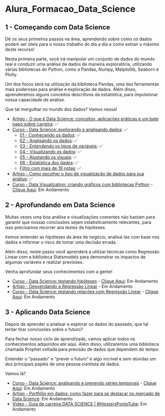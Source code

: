 # Alura_Formacao_Data_Science

## 1 - Começando com Data Science
Dê os seus primeiros passos na área, aprendendo sobre como os dados podem ser úteis para o nosso trabalho do dia a dia e como extrair o máximo deste recurso!

Nesta primeira parte, você irá manipular um conjunto de dados do mundo real e conduzir uma análise de dados de maneira exploratória, utilizando várias bibliotecas do Python, como a Pandas, Numpy, Matplotlib, Seaborn e Plotly.

Um dos focos será na utilização da biblioteca Pandas, uma das ferramentas mais poderosas para análise e exploração de dados. Além disso, aprenderemos alguns conceitos descritivos da estatística, para impulsionar nossa capacidade de análise.

Que tal mergulhar no mundo dos dados? Vamos nessa!

- [Artigo - O que é Data Science: conceitos, aplicações práticas e um bate papo sobre carreira](https://www.alura.com.br/artigos/o-que-e-data-science): ✅
- [Curso - Data Science: explorando e analisando dados](https://cursos.alura.com.br/course/data-science-explorando-analisando-dados): ✅
    * [01 - Conhecendo os dados](./Formação%20Data%20Science/Data%20Science%20-%20Explorando%20e%20analisando%20dados/01%20-%20Conhecendo%20os%20dados/01_Conhecendo_os_dados.ipynb): ✅
    * [02 - Analisando os dados](./Formação%20Data%20Science/Data%20Science%20-%20Explorando%20e%20analisando%20dados/02%20-%20Analisando%20os%20dados/02_Analisando_os_dados.ipynb): ✅
    * [03 - Entendendo os tipos de variáveis](./Formação%20Data%20Science/Data%20Science%20-%20Explorando%20e%20analisando%20dados/03%20-%20Entendendo%20os%20tipos%20de%20variáveis/03_Entendendo_os_tipos_de_variaveis.ipynb): ✅
    * [04 - Visualizando os dados](./Formação%20Data%20Science/Data%20Science%20-%20Explorando%20e%20analisando%20dados/04%20-%20Visualizando%20os%20dados/04_Visualizando_os_dados.ipynb): ✅
    * [05 - Ajustando os visuais](./Formação%20Data%20Science/Data%20Science%20-%20Explorando%20e%20analisando%20dados/05%20-%20Ajustando%20os%20visuais/05_Ajustando_os_visuais.ipynb): ✅
    * [06 - Estatística dos dados](./Formação%20Data%20Science/Data%20Science%20-%20Explorando%20e%20analisando%20dados/06%20-%20Estatística%20dos%20dados/06_Estatística_dos_dados.ipynb): ✅
    * [Filtro com mais de 19 notas](./Formação%20Data%20Science/Data%20Science%20-%20Explorando%20e%20analisando%20dados/Filtro%20com%20mais%20de%2019%20notas/Filtrando_filmes_com_notas_maiores_que_19.ipynb): ✅
- [Artigo - Como escolher o tipo de visualização de dados para sua análise](https://www.alura.com.br/artigos/tipo-de-visualizacao-de-dados): ✅
- [Curso - Data Visualization: criando gráficos com bibliotecas Python](https://cursos.alura.com.br/course/data-visualization-graficos-bibliotecas-python) - [Clique Aqui](): Em Andamento


## 2 - Aprofundando em Data Science
Muitas vezes uma boa análise e visualizações coerentes não bastam para garantir que nossas conclusões sejam estatisticamente relevantes, para isso precisamos recorrer aos testes de hipóteses.

Iremos entender as hipóteses da área de negócio, analisá-las com base nos dados e informar o risco de tomar uma decisão errada.

Além disso, neste passo você aprenderá a utilizar técnicas como Regressão Linear com a biblioteca Statsmodels para demonstrar os impactos de algumas variáveis e realizar previsões.

Venha aprofundar seus conhecimentos com a gente!

- [Curso - Data Science: testando hipóteses](https://cursos.alura.com.br/course/data-science-testando-hipoteses) - [Clique Aqui](): Em Andamento
- [Artigo - Desvendando a Regressão Linear](https://www.alura.com.br/artigos/desvendando-a-regressao-linear) - Em Andamento
- [Curso - Data Science: testando relações com Regressão Linear](https://cursos.alura.com.br/course/data-science-testando-relacoes-regressao-linear) - [Clique Aqui](): Em Andamento


## 3 - Aplicando Data Science
Depois de aprender a analisar e explorar os dados do passado, que tal tentar tirar conclusões sobre o futuro?

Para fechar nosso ciclo de aprendizado, vamos aplicar todos os conhecimentos adquiridos até aqui. Além disso, utilizaremos uma biblioteca chamada Prophet voltada para previsão de dados que dependem do tempo.

Entender o "passado" e “prever o futuro” é algo incrível e sem dúvidas um dos principais papéis de uma pessoa cientista de dados.

Vamos lá?


- [Curso - Data Science: analisando e prevendo séries temporais](https://cursos.alura.com.br/course/data-science-analisando-prevendo-series-temporais) - [Clique Aqui](): Em Andamento
- [Artigo - Portfólio em dados: como fazer para se destacar no mercado de Data Science](https://www.alura.com.br/artigos/portfolio-em-dados): Em Andamento
- [Video - Guia de carreira DATA SCIENCE | #HipstersPontoTube](https://www.youtube.com/watch?v=7KhaiCC3fJQ): Em Andamento